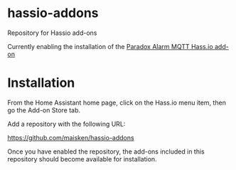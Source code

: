 # hassio-addons
Repository for Hassio add-ons

Currently enabling the installation of the [Paradox Alarm MQTT Hass.io add-on](https://github.com/maisken/Paradox_IP150)

# Installation
From the Home Assistant home page, click on the Hass.io menu item, then go the Add-on Store tab.

Add a repository with the following URL:

https://github.com/maisken/hassio-addons

Once you have enabled the repository, the add-ons included in this repository should become available for installation.
